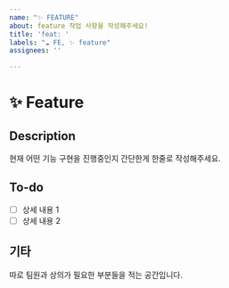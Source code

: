 ```yaml
---
name: "✨ FEATURE"
about: feature 작업 사항을 작성해주세요!
title: 'feat: '
labels: "☁️ FE, ✨ feature"
assignees: ''

---
```


# ✨ Feature
## Description
현재 어떤 기능 구현을 진행중인지 간단한게 한줄로 작성해주세요.

## To-do
- [ ] 상세 내용 1
- [ ] 상세 내용 2

## 기타
따로 팀원과 상의가 필요한 부분들을 적는 공간입니다.
